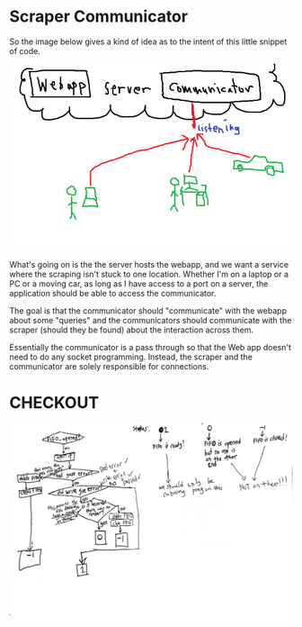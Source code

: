 # Scraper Communicator

So the image below gives a kind of idea as to the intent of this little snippet of code.

![IMAGE MISSING](drawing.png)

What's going on is the the server hosts the webapp, and we want a
service where the scraping isn't stuck to one location. Whether I'm on
a laptop or a PC or a moving car, as long as I have access to a port
on a server, the application should be able to access the communicator.

The goal is that the communicator should "communicate" with the webapp
about some "queries" and the communicators should communicate with the scraper (should they be found) about the interaction across them. 

Essentially the communicator is a pass through so that the Web app 
doesn't need to do any socket programming. Instead, the scraper and the
communicator are solely responsible for connections.

# CHECKOUT
![IMAGE MISSING](FIFO_logic.jpg)